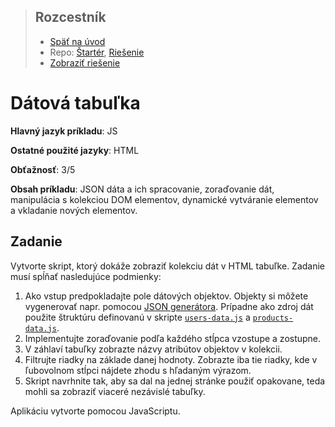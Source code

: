 <div class="hidden">

> ## Rozcestník
> - [Späť na úvod](../../README.md)
> - Repo: [Štartér](/../../tree/main/js/data-table), [Riešenie](/../../tree/solution/js/data-table)
> - [Zobraziť riešenie](riesenie.md)
</div>

# Dátová tabuľka
<div class="info"> 

**Hlavný jazyk príkladu**: JS

**Ostatné použité jazyky**: HTML

**Obťažnosť**: 3/5

**Obsah príkladu**: JSON dáta a ich spracovanie, zoraďovanie dát, manipulácia s kolekciou DOM elementov, dynamické vytváranie elementov a vkladanie nových elementov.
</div>

## Zadanie

Vytvorte skript, ktorý dokáže zobraziť kolekciu dát v HTML tabuľke. Zadanie musí spĺňať nasledujúce podmienky:

1. Ako vstup predpokladajte pole dátových objektov. Objekty si môžete vygenerovať napr. pomocou
   [JSON generátora](https://www.json-generator.com/). <span class="hidden">Prípadne ako zdroj dát použite štruktúru definovanú v skripte [`users-data.js`](users-data.js) a  [`products-data.js`](products-data.js).</span>
1. Implementujte zoraďovanie podľa každého stĺpca vzostupe a zostupne.
2. V záhlaví tabuľky zobrazte názvy atribútov objektov v kolekcii.
3. Filtrujte riadky na základe danej hodnoty. Zobrazte iba tie riadky, kde v ľubovolnom stĺpci nájdete zhodu s hľadaným výrazom.
4. Skript navrhnite tak, aby sa dal na jednej stránke použiť opakovane, teda mohli sa zobraziť viaceré nezávislé tabuľky.

Aplikáciu vytvorte pomocou JavaScriptu.
